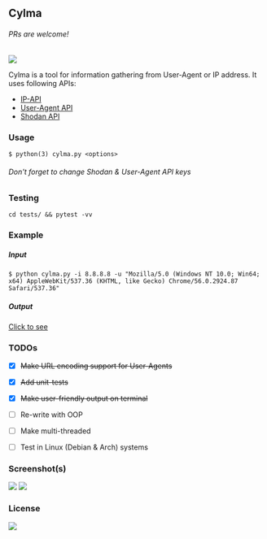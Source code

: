 ## Cylma
###### PRs are welcome!
[![](https://img.shields.io/badge/Say%20Thanks!-🦉-1EAEDB.svg)](https://saythanks.io/to/nig)

Cylma is a tool for information gathering from User-Agent or IP address.
It uses following APIs:
- [IP-API](http://ip-api.com/)
- [User-Agent API](http://useragentapi.com/)
- [Shodan API](http://shodan.io/)


### Usage

```
$ python(3) cylma.py <options>
```
###### Don't forget to change Shodan & User-Agent API keys


### Testing

```
cd tests/ && pytest -vv
```


### Example

##### Input
```
$ python cylma.py -i 8.8.8.8 -u "Mozilla/5.0 (Windows NT 10.0; Win64; x64) AppleWebKit/537.36 (KHTML, like Gecko) Chrome/56.0.2924.87 Safari/537.36"
```

##### Output
[Click to see](https://github.com/nig/Cylma/blob/master/data.json)


### TODOs

- [x] ~~Make URL encoding support for User-Agents~~
- [x] ~~Add unit-tests~~
- [x] ~~Make user-friendly output on terminal~~
- [ ] Re-write with OOP
- [ ] Make multi-threaded
- [ ] Test in Linux (Debian & Arch) systems


### Screenshot(s)

[![](https://github.com/nig/Cylma/blob/master/images/screenshot.PNG)](https://github.com/nig/Cylma/tree/master/images/)
[![](https://github.com/nig/Cylma/blob/master/images/screenshot2.PNG)](https://github.com/nig/Cylma/tree/master/images/)


### License

[![](http://www.wtfpl.net/wp-content/uploads/2012/12/logo-220x1601.png)](https://github.com/nig/Cylma/blob/master/LICENSE)
